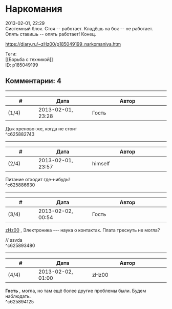 Наркомания
==========

  
2013-02-01, 22:29  
 Системный блок. Стоя -- работает. Кладёшь на бок -- не работает. Опять ставишь -- опять работает! Конец.   
  
<https://diary.ru/~zHz00/p185049199_narkomaniya.htm>  
  
Теги:  
[[Борьба с техникой]]  
ID: p185049199  


Комментарии: 4
--------------

  


---



|         #         |              Дата              |                     Автор                     |           ID           |
| --- | --- | --- | --- |
| (1/4) | 2013-02-01, 23:28 | Гость | c625882743 |

  
 Дык хреново-же, когда не стоит   
 ^c625882743

---



|         #         |              Дата              |                     Автор                     |           ID           |
| --- | --- | --- | --- |
| (2/4) | 2013-02-01, 23:57 | himself | c625886630 |

  
 Питание отходит где-нибудь!   
 ^c625886630

---



|         #         |              Дата              |                     Автор                     |           ID           |
| --- | --- | --- | --- |
| (3/4) | 2013-02-02, 00:54 | Гость | c625893480 |

  
  [zHz00](https://zHz00.diary.ru "Untitled")  , Электроника --- наука о контактах. Плата треснуть не могла?   
   
 // ssvda   
 ^c625893480

---



|         #         |              Дата              |                     Автор                     |           ID           |
| --- | --- | --- | --- |
| (4/4) | 2013-02-02, 01:00 | zHz00 | c625894125 |

  
  **Гость**  , могла, но там ещё более другие проблемы были. Будем наблюдать.   
 ^c625894125